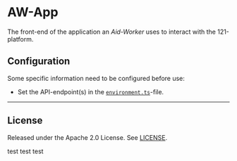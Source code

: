 # AW-App

The front-end of the application an _Aid-Worker_ uses to interact with the 121-platform.

## Configuration

Some specific information need to be configured before use:

- Set the API-endpoint(s) in the [`environment.ts`](./src/environments/environment.ts)-file.

---

## License

Released under the Apache 2.0 License. See [LICENSE](LICENSE).

test test test
